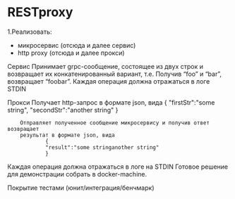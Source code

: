 # RESTproxy

1.Реализовать:
- микросервис (отсюда и далее сервис)
- http proxy (отсюда и далее прокси)

Сервис
Принимает grpc-сообщение, состоящее из двух строк и возвращает их
конкатенированный вариант, т.е. Получив “foo” и “bar”, возвращает “foobar”. Каждая
операция должна отражаться в логе STDIN

Прокси 
        Получает http-запрос в формате json, вида
                {
                "firstStr":"some string",
                "secondStr":"another string"
                }
        
        Отправляет полученное сообщение микросервису и получив ответ возвращает
        результат в формате json, вида
                {
                "result":"some stringanother string"
                }

Каждая операция должна отражаться в логе на STDIN
Готовое решение для демонстрации собрать в docker-machine.

Покрытие тестами (юнит/интеграция/бенчмарк)
